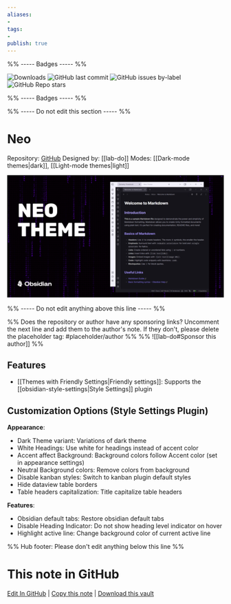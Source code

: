 ```yaml
---
aliases:
- 
tags: 
- 
publish: true
---
```


%% ----- Badges ----- %%

![Downloads](https://img.shields.io/badge/downloads-6169-573E7A?style=for-the-badge&logo=)
![GitHub last commit](https://img.shields.io/github/last-commit/lab-do/obsidian-neo?color=573E7A&label=last%20update&logo=github&style=for-the-badge)
![GitHub issues by-label](https://img.shields.io/github/issues/lab-do/obsidian-neo/help%20wanted?color=573E7A&logo=github&style=for-the-badge) 
![GitHub Repo stars](https://img.shields.io/github/stars/lab-do/obsidian-neo?color=573E7A&logo=github&style=for-the-badge)

%% ----- Badges ----- %%

%% ----- Do not edit this section ----- %%

# Neo

Repository: [GitHub](https://github.com/lab-do/obsidian-neo)
Designed by: [[lab-do]]
Modes: [[Dark-mode themes|dark]], [[Light-mode themes|light]]



![screenshot](https://github.com/lab-do/obsidian-neo/raw/HEAD/cover.png)

%% ----- Do not edit anything above this line ----- %% 

%% Does the repository or author have any sponsoring links? Uncomment the next line and add them to the author's note. If they don't, please delete the placeholder tag: #placeholder/author %%
%% ![[lab-do#Sponsor this author]] %%


## Features

- [[Themes with Friendly Settings|Friendly settings]]: Supports the [[obsidian-style-settings|Style Settings]] plugin

## Customization Options (Style Settings Plugin) 

**Appearance**: 
- Dark Theme variant: Variations of dark theme
- White Headings: Use white for headings instead of accent color
- Accent affect Background: Background colors follow Accent color (set in appearance settings)
- Neutral Background colors: Remove colors from background
- Disable kanban styles: Switch to kanban plugin default styles
- Hide dataview table borders
- Table headers capitalization: Title capitalize table headers

**Features**: 
- Obsidian default tabs: Restore obsidian default tabs
- Disable Heading Indicator: Do not show heading level indicator on hover
- Highlight active line: Change background color of current active line


%% Hub footer: Please don't edit anything below this line %%

# This note in GitHub

<span class="git-footer">[Edit In GitHub](https://github.dev/obsidian-community/obsidian-hub/blob/main/02%20-%20Community%20Expansions/02.05%20All%20Community%20Expansions/Themes/Neo.md "git-hub-edit-note") | [Copy this note](https://raw.githubusercontent.com/obsidian-community/obsidian-hub/main/02%20-%20Community%20Expansions/02.05%20All%20Community%20Expansions/Themes/Neo.md "git-hub-copy-note") | [Download this vault](https://github.com/obsidian-community/obsidian-hub/archive/refs/heads/main.zip "git-hub-download-vault") </span>
